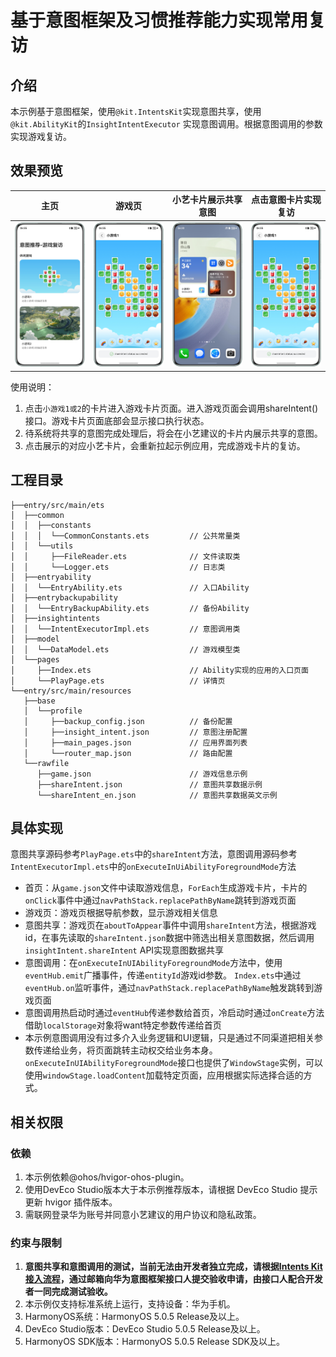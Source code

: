 # 基于意图框架及习惯推荐能力实现常用复访

## 介绍

本示例基于意图框架，使用`@kit.IntentsKit`实现意图共享，使用`@kit.AbilityKit`的`InsightIntentExecutor`
  实现意图调用。根据意图调用的参数实现游戏复访。

## 效果预览

| 主页                               | 游戏页                                      | 小艺卡片展示共享意图                               | 点击意图卡片实现复访                                 |
|----------------------------------|------------------------------------------|------------------------------------------|--------------------------------------------|
| ![界面展示](screenshots/device/1.png "界面展示") | ![模拟游戏](screenshots/device/2.png "模拟游戏") |![小艺建议展示界面0](screenshots/device/3.png "小艺建议展示界面0") | ![意图调用0](screenshots/device/2.png "意图调用0") |

使用说明：
1. 点击`小游戏1或2`的卡片进入游戏卡片页面。进入游戏页面会调用shareIntent()接口。游戏卡片页面底部会显示接口执行状态。
2. 待系统将共享的意图完成处理后，将会在小艺建议的卡片内展示共享的意图。
3. 点击展示的对应小艺卡片，会重新拉起示例应用，完成游戏卡片的复访。

## 工程目录

```
├──entry/src/main/ets
│  ├──common
│  │  ├──constants
│  │  │  └──CommonConstants.ets         // 公共常量类
│  │  └──utils
│  │     ├──FileReader.ets              // 文件读取类
│  │     └──Logger.ets                  // 日志类
│  ├──entryability
│  │  └──EntryAbility.ets               // 入口Ability
│  ├──entrybackupability
│  │  └──EntryBackupAbility.ets         // 备份Ability
│  ├──insightintents
│  │  └──IntentExecutorImpl.ets         // 意图调用类
│  ├──model
│  │  └──DataModel.ets                  // 游戏模型类
│  └──pages
│     ├──Index.ets                      // Ability实现的应用的入口页面
│     └──PlayPage.ets                   // 详情页
└──entry/src/main/resources            
   ├──base
   │  └──profile
   │     ├──backup_config.json          // 备份配置
   │     ├──insight_intent.json         // 意图注册配置
   │     ├──main_pages.json             // 应用界面列表
   │     └──router_map.json             // 路由配置
   └──rawfile
      ├──game.json                      // 游戏信息示例
      ├──shareIntent.json               // 意图共享数据示例
      └──shareIntent_en.json            // 意图共享数据英文示例
```

## 具体实现

意图共享源码参考`PlayPage.ets`中的`shareIntent`方法，意图调用源码参考`IntentExecutorImpl.ets`中的`onExecuteInUiAbilityForegroundMode`方法

* 首页：从`game.json`文件中读取游戏信息，`ForEach`生成游戏卡片，卡片的`onClick`事件中通过`navPathStack.replacePathByName`跳转到游戏页面
* 游戏页：游戏页根据导航参数，显示游戏相关信息
* 意图共享：游戏页在`aboutToAppear`事件中调用`shareIntent`方法，根据游戏id，在事先读取的`shareIntent.json`数据中筛选出相关意图数据，然后调用`insightIntent.shareIntent`
  API实现意图数据共享
* 意图调用：在`onExecuteInUIAbilityForegroundMode`方法中，使用`eventHub.emit`广播事件，传递`entityId`游戏id参数。
  `Index.ets`中通过`eventHub.on`监听事件，通过`navPathStack.replacePathByName`触发跳转到游戏页面
* 意图调用热启动时通过`eventHub`传递参数给首页，冷启动时通过`onCreate`方法借助`localStorage`对象将want特定参数传递给首页
* 本示例意图调用没有过多介入业务逻辑和UI逻辑，只是通过不同渠道把相关参数传递给业务，将页面跳转主动权交给业务本身。
  `onExecuteInUIAbilityForegroundMode`接口也提供了`WindowStage`实例，可以使用`windowStage.loadContent`加载特定页面，应用根据实际选择合适的方式。


## 相关权限

### 依赖

1. 本示例依赖@ohos/hvigor-ohos-plugin。
2. 使用DevEco Studio版本大于本示例推荐版本，请根据 DevEco Studio 提示更新 hvigor 插件版本。
3. 需联网登录华为账号并同意小艺建议的用户协议和隐私政策。

### 约束与限制

1. <font>**意图共享和意图调用的测试，当前无法由开发者独立完成，请根据[Intents
   Kit接入流程](https://developer.huawei.com/consumer/cn/doc/harmonyos-guides/intents-habit-rec-dp-self-validation)，通过邮箱向华为意图框架接口人提交验收申请，由接口人配合开发者一同完成测试验收。**</font>
2. 本示例仅支持标准系统上运行，支持设备：华为手机。
3. HarmonyOS系统：HarmonyOS 5.0.5 Release及以上。
4. DevEco Studio版本：DevEco Studio 5.0.5 Release及以上。
5. HarmonyOS SDK版本：HarmonyOS 5.0.5 Release SDK及以上。
